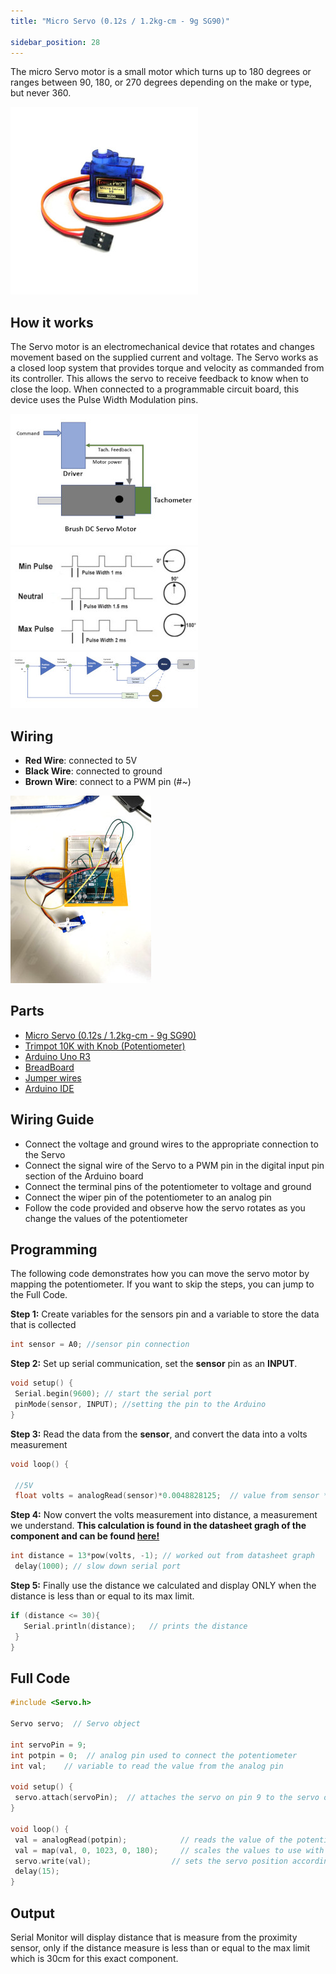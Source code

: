```yaml
---
title: "Micro Servo (0.12s / 1.2kg-cm - 9g SG90)"

sidebar_position: 28
---
```


The micro Servo motor is a small motor which turns up to 180 degrees or ranges between 90, 180, or 270 degrees depending on the make or type, but never 360. 

![](/img/docs/product_guide/1713(1).jpg)

## How it works
The Servo motor is an electromechanical device that rotates and changes movement based on the supplied current and voltage. The Servo works as a closed loop system that provides torque and velocity as commanded from its controller. This allows the servo to receive feedback to know when to close the loop. When connected to a programmable circuit board, this device uses the Pulse Width Modulation pins.

![](/img/docs/product_guide/1713(3).jpg) ![](/img/docs/product_guide/1713(4).jpg) ![](/img/docs/product_guide/1713(5).jpg) 

## Wiring

* **Red Wire**: connected to 5V 
* **Black Wire**: connected to ground 
* **Brown Wire**: connect to a PWM pin (#~)


![](/img/docs/product_guide/1713(2).jpg) 

## Parts
* [Micro Servo (0.12s / 1.2kg-cm - 9g SG90)](https://www.canadarobotix.com/products/1713)
* [Trimpot 10K with Knob (Potentiometer)](https://www.canadarobotix.com/products/553)
* [Arduino Uno R3](https://www.canadarobotix.com/products/60)
* [BreadBoard](https://www.canadarobotix.com/products/223)
* [Jumper wires](https://www.canadarobotix.com/products/922)
* [Arduino IDE](https://www.arduino.cc/en/software)


## Wiring Guide 

* Connect the voltage and ground wires to the appropriate connection to the Servo
* Connect the signal wire of the Servo to a PWM pin in the digital input pin section of the Arduino board
* Connect the terminal pins of the potentiometer to voltage and ground
* Connect the wiper pin of the potentiometer to an analog pin
* Follow the code provided and observe how the servo rotates as you change the values of the potentiometer


<!-- ![](/img/docs/product_guide/1124(6).jpg) -->

## Programming
<!-- ![](/img/docs/product_guide/2290(4).jpg) -->

The following code demonstrates how you can move the servo motor by mapping the potentiometer. If you want to skip the steps, you can jump to the Full Code. 

**Step 1:** Create variables for the sensors pin and a variable to store the data that is collected 

```c
int sensor = A0; //sensor pin connection
```

**Step 2:** Set up serial communication, set the **sensor** pin as an **INPUT**. 

```c
void setup() {
 Serial.begin(9600); // start the serial port
 pinMode(sensor, INPUT); //setting the pin to the Arduino
}
```

**Step 3:** Read the data from the **sensor**, and convert the data into a volts measurement

```c
void loop() {

 //5V
 float volts = analogRead(sensor)*0.0048828125;  // value from sensor * (5/1024)
```

**Step 4:** Now convert the volts measurement into distance, a measurement we understand.
**This calculation is found in the datasheet gragh of the component and can be found [here!](https://cdn.shopify.com/s/files/1/0015/7571/4865/files/datasheet_GP2Y0A41SK0F.pdf?325)**
```c
int distance = 13*pow(volts, -1); // worked out from datasheet graph
 delay(1000); // slow down serial port 
```

**Step 5:** Finally use the distance we calculated and display ONLY when the distance is less than or equal to its max limit.
```c
if (distance <= 30){
   Serial.println(distance);   // prints the distance
 }
}
```

## Full Code

```c
#include <Servo.h>

Servo servo;  // Servo object

int servoPin = 9;
int potpin = 0;  // analog pin used to connect the potentiometer
int val;    // variable to read the value from the analog pin

void setup() {
 servo.attach(servoPin);  // attaches the servo on pin 9 to the servo object
}

void loop() {
 val = analogRead(potpin);            // reads the value of the potentiometer (value between 0 and 1023)
 val = map(val, 0, 1023, 0, 180);     // scales the values to use with the servo (value between 0 and 180)
 servo.write(val);                  // sets the servo position according to the scaled value
 delay(15);                         
}
```

## Output
Serial Monitor will display distance that is measure from the proximity sensor, only if the distance measure is less than or equal to the max limit which is 30cm for this exact component.

<!-- ![](/img/docs/product_guide/1072_01.gif)
![](/img/docs/product_guide/1072_04.png) -->